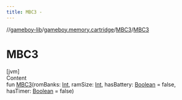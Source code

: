 ```yaml
---
title: MBC3 -
---
```

//[gameboy-lib](../../index.md)/[gameboy.memory.cartridge](../index.md)/[MBC3](index.md)/[MBC3](-m-b-c3.md)



# MBC3  
[jvm]  
Content  
fun [MBC3](-m-b-c3.md)(romBanks: [Int](https://kotlinlang.org/api/latest/jvm/stdlib/kotlin/-int/index.html), ramSize: [Int](https://kotlinlang.org/api/latest/jvm/stdlib/kotlin/-int/index.html), hasBattery: [Boolean](https://kotlinlang.org/api/latest/jvm/stdlib/kotlin/-boolean/index.html) = false, hasTimer: [Boolean](https://kotlinlang.org/api/latest/jvm/stdlib/kotlin/-boolean/index.html) = false)  



